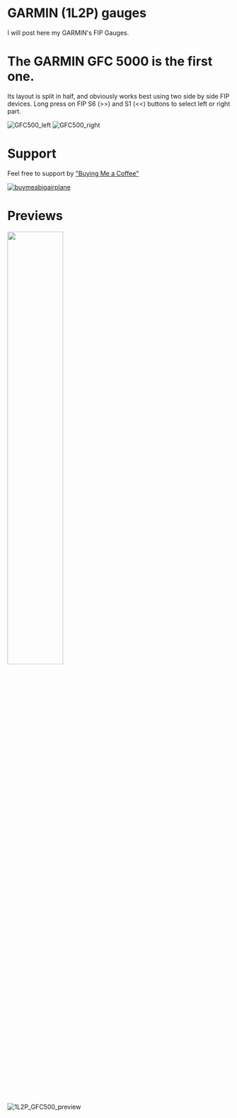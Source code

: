 # GARMIN (1L2P) gauges

I will post here my GARMIN's FIP Gauges.

# The GARMIN GFC 5000 is the first one.
Its layout is split in half, and obviously works best using two side by side FIP devices.
Long press on FIP S6 (>>) and S1 (<<) buttons to select left or right part.

![GFC500_left](https://github.com/user-attachments/assets/fe96ba4a-54e0-4c85-be0b-8e0e04635bb3)
![GFC500_right](https://github.com/user-attachments/assets/292c2a25-defb-4c02-81f9-a66a79a7f19c)

# Support

Feel free to support by ["Buying Me a Coffee" ](https://buymeacoffee.com/1l2p)

[![buymeabigairplane](https://github.com/1l2p-dev/spad-fip-gauges/assets/26790042/db47cd19-976c-4e12-ae8c-80bd245a558b)](https://buymeacoffee.com/1l2p)

# Previews

<img src="https://github.com/1l2p-dev/spad-fip-gauges/assets/26790042/e82cc78f-f684-467f-8b57-bf24034f9d7f" width="50%">

![1L2P_GFC500_preview](https://github.com/user-attachments/assets/e3be8ed2-09b2-426b-83c6-d665791b219c)
